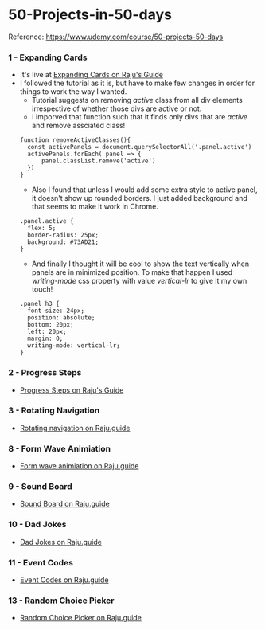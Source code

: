 # 50-Projects-in-50-days

Reference: https://www.udemy.com/course/50-projects-50-days

### 1 - Expanding Cards

- It's live at [Expanding Cards on Raju's Guide](https://raju.guide/1-expanding-cards)
- I followed the tutorial as it is, but have to make few changes in order for things to work the way I wanted.
  - Tutorial suggests on removing _active_ class from all div elements irrespective of whether those divs are active or not.
  - I imporved that function such that it finds only divs that are _active_ and remove assciated class!
  ```
  function removeActiveClasses(){
    const activePanels = document.querySelectorAll('.panel.active')
    activePanels.forEach( panel => {
        panel.classList.remove('active')
    })
  }
  ```
  - Also I found that unless I would add some extra style to active panel, it doesn't show up rounded borders. I just added background and that seems to make it work in Chrome.
  ```
  .panel.active {
    flex: 5;
    border-radius: 25px;
    background: #73AD21;
  }
  ```
  - And finally I thought it will be cool to show the text vertically when panels are in minimized position. To make that happen I used _writing-mode_ css property with value _vertical-lr_ to give it my own touch!
  ```
  .panel h3 {
    font-size: 24px;
    position: absolute;
    bottom: 20px;
    left: 20px;
    margin: 0;
    writing-mode: vertical-lr;
  }
  ```

### 2 - Progress Steps

- [Progress Steps on Raju's Guide](https://raju.guide/2-progress-steps)

### 3 - Rotating Navigation

- [Rotating navigation on Raju.guide](https://raju.guide/3-rotating-navigation)

### 8 - Form Wave Animiation

- [Form wave animiation on Raju.guide](https://raju.guide/8-form-wave-animation)

### 9 - Sound Board

- [Sound Board on Raju.guide](https://raju.guide/9-sound-board/)

### 10 - Dad Jokes

- [Dad Jokes on Raju.guide](https://raju.guide/jokes)

### 11 - Event Codes

- [Event Codes on Raju.guide](https://raju.guide/eventcodes)

### 13 - Random Choice Picker

- [Random Choice Picker on Raju.guide](https://raju.guide/13-random-choice-picker)
